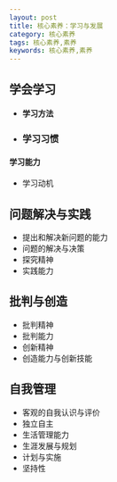 ```yaml
---
layout: post
title: 核心素养：学习与发展
category: 核心素养
tags: 核心素养,素养
keywords: 核心素养,素养
---
```



## 学会学习
- #### 学习方法
- ### 学习习惯
#### 学习能力
- 学习动机

## 问题解决与实践
- 提出和解决新问题的能力
- 问题的解决与决策
- 探究精神
- 实践能力

## 批判与创造
- 批判精神
- 批判能力
- 创新精神
- 创造能力与创新技能

## 自我管理
- 客观的自我认识与评价
- 独立自主
- 生活管理能力
- 生涯发展与规划
- 计划与实施
- 坚持性


